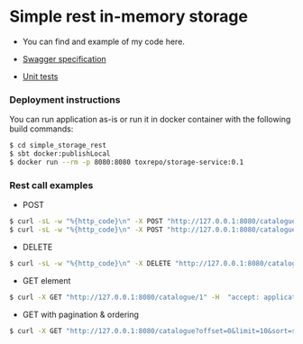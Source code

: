 # Simple rest in-memory storage

  - You can find and example of my code here.
  - [Swagger specification][sw]
  - [Unit tests][ut]

    [sw]: <https://github.com/toxish666/simple_storage_rest/blob/master/openapi3.0.1>
    [ut]: <https://github.com/toxish666/simple_storage_rest/tree/master/src/test>

### Deployment instructions

You can run application as-is or run it in docker container with the following build commands:
```sh
$ cd simple_storage_rest
$ sbt docker:publishLocal
$ docker run --rm -p 8080:8080 toxrepo/storage-service:0.1
```

### Rest call examples

  - POST
 ```sh
 $ curl -sL -w "%{http_code}\n" -X POST "http://127.0.0.1:8080/catalogue" -H  "accept: */*" -H  "Content-Type: application/json" -d "{\"elid\":0,\"elname\":\"string\",\"elsize\":1}"
 $ curl -sL -w "%{http_code}\n" -X POST "http://127.0.0.1:8080/catalogue" -H  "accept: */*" -H  "Content-Type: application/json" -d "{\"elid\":1,\"elname\":\"string\",\"elsize\":500}"
 ```
  - DELETE
 ```sh
 $ curl -sL -w "%{http_code}\n" -X DELETE "http://127.0.0.1:8080/catalogue/0" -H  "accept: */*"
  ```
  - GET element
 ```sh
 $ curl -X GET "http://127.0.0.1:8080/catalogue/1" -H  "accept: application/json"
  ```
  - GET with pagination & ordering
 ```sh
 $ curl -X GET "http://127.0.0.1:8080/catalogue?offset=0&limit=10&sort=size,desc&sort=name,asc" -H  "accept: application/json"
  ```